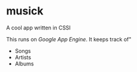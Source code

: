 # musick
A cool app written in CSSI

This runs on *Google App Engine*. It keeps track of"
  * Songs
  * Artists
  * Albums
